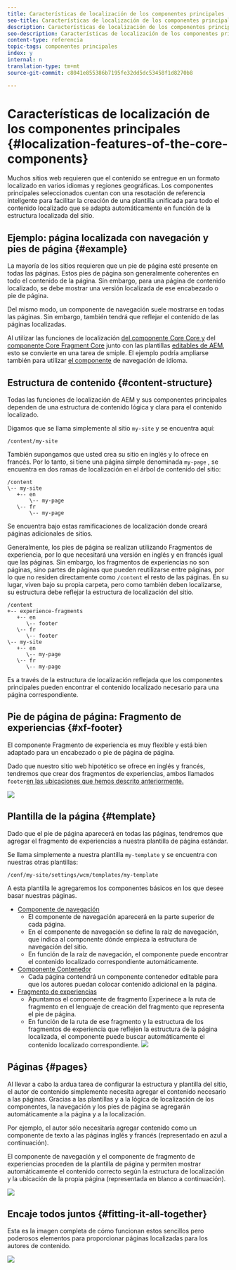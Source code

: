 ```yaml
---
title: Características de localización de los componentes principales
seo-title: Características de localización de los componentes principales
description: Características de localización de los componentes principales
seo-description: Características de localización de los componentes principales
content-type: referencia
topic-tags: componentes principales
index: y
internal: n
translation-type: tm+mt
source-git-commit: c8041e855386b7195fe32dd5dc53458f1d8270b8

---
```



# Características de localización de los componentes principales {#localization-features-of-the-core-components}

Muchos sitios web requieren que el contenido se entregue en un formato localizado en varios idiomas y regiones geográficas. Los componentes principales seleccionados cuentan con una resotación de referencia inteligente para facilitar la creación de una plantilla unificada para todo el contenido localizado que se adapta automáticamente en función de la estructura localizada del sitio.

## Ejemplo: página localizada con navegación y pies de página {#example}

La mayoría de los sitios requieren que un pie de página esté presente en todas las páginas. Estos pies de página son generalmente coherentes en todo el contenido de la página. Sin embargo, para una página de contenido localizado, se debe mostrar una versión localizada de ese encabezado o pie de página.

Del mismo modo, un componente de navegación suele mostrarse en todas las páginas. Sin embargo, también tendrá que reflejar el contenido de las páginas localizadas.

Al utilizar las funciones de localización [del componente Core Core y](navigation.md) del [componente Core Fragment Core](experience-fragment.md) junto con las plantillas [editables de AEM](https://docs.adobe.com/content/help/en/experience-manager-64/authoring/siteandpage/templates.html), esto se convierte en una tarea de smiple. El ejemplo podría ampliarse también para utilizar [el componente](language-navigation.md) de navegación de idioma.

## Estructura de contenido {#content-structure}

Todas las funciones de localización de AEM y sus componentes principales dependen de una estructura de contenido lógica y clara para el contenido localizado.

Digamos que se llama simplemente al sitio `my-site` y se encuentra aquí:

```
/content/my-site
```

También supongamos que usted crea su sitio en inglés y lo ofrece en francés. Por lo tanto, si tiene una página simple denominada `my-page` , se encuentra en dos ramas de localización en el árbol de contenido del sitio:

```
/content
\-- my-site
   +-- en
       \-- my-page
   \-- fr
       \-- my-page
```

Se encuentra bajo estas ramificaciones de localización donde creará páginas adicionales de sitios.

Generalmente, los pies de página se realizan utilizando Fragmentos de experiencia, por lo que necesitará una versión en inglés y en francés igual que las páginas. Sin embargo, los fragmentos de experiencias no son páginas, sino partes de páginas que pueden reutilizarse entre páginas, por lo que no residen directamente como `/content` el resto de las páginas. En su lugar, viven bajo su propia carpeta, pero como también deben localizarse, su estructura debe reflejar la estructura de localización del sitio.

```
/content
+-- experience-fragments
   +-- en
      \-- footer
   \-- fr
      \-- footer
\-- my-site
   +-- en
      \-- my-page
   \-- fr
      \-- my-page
```

Es a través de la estructura de localización reflejada que los componentes principales pueden encontrar el contenido localizado necesario para una página correspondiente.

## Pie de página de página: Fragmento de experiencias {#xf-footer}

El componente Fragmento de experiencia es muy flexible y está bien adaptado para un encabezado o pie de página de página.

Dado que nuestro sitio web hipotético se ofrece en inglés y francés, tendremos que crear dos fragmentos de experiencias, ambos llamados `footer`[en las ubicaciones que hemos descrito anteriormente.](#content-structure)

![](assets/screen-shot-2019-09-09-11.08.28.png)

## Plantilla de la página {#template}

Dado que el pie de página aparecerá en todas las páginas, tendremos que agregar el fragmento de experiencias a nuestra plantilla de página estándar.

Se llama simplemente a nuestra plantilla `my-template` y se encuentra con nuestras otras plantillas:

```
/conf/my-site/settings/wcm/templates/my-template
```

A esta plantilla le agregaremos los componentes básicos en los que desee basar nuestras páginas.

* [Componente de navegación](navigation.md)
   * El componente de navegación aparecerá en la parte superior de cada página.
   * En el componente de navegación se define la raíz de navegación, que indica al componente dónde empieza la estructura de navegación del sitio.
   * En función de la raíz de navegación, el componente puede encontrar el contenido localizado correspondiente automáticamente.
* [Componente Contenedor](container.md)
   * Cada página contendrá un componente contenedor editable para que los autores puedan colocar contenido adicional en la página.
* [Fragmento de experiencias](experience-fragment.md)
   * Apuntamos el componente de fragmento Experinece a la ruta de fragmento en el lenguaje de creación del fragmento que representa el pie de página.
   * En función de la ruta de ese fragmento y la estructura de los fragmentos de experiencia que reflejen la estructura de la página localizada, el componente puede buscar automáticamente el contenido localizado correspondiente.
   ![](assets/screen-shot-2019-09-09-11.20.10.png)

## Páginas {#pages}

Al llevar a cabo la ardua tarea de configurar la estructura y plantilla del sitio, el autor de contenido simplemente necesita agregar el contenido necesario a las páginas. Gracias a las plantillas y a la lógica de localización de los componentes, la navegación y los pies de página se agregarán automáticamente a la página y a la localización.

Por ejemplo, el autor sólo necesitaría agregar contenido como un componente de texto a las páginas inglés y francés (representado en azul a continuación).

El componente de navegación y el componente de fragmento de experiencias proceden de la plantilla de página y permiten mostrar automáticamente el contenido correcto según la estructura de localización y la ubicación de la propia página (representada en blanco a continuación).

![](assets/screen-shot-2019-09-09-11.22.14.png)

## Encaje todos juntos {#fitting-it-all-together}

Esta es la imagen completa de cómo funcionan estos sencillos pero poderosos elementos para proporcionar páginas localizadas para los autores de contenido.

![](assets/screen-shot-2019-09-09-11.27.58.png)
